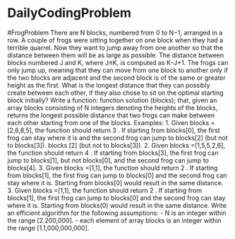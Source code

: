 # DailyCodingProblem
#FrogProblem
There are N blocks, numbered from 0 to N−1, arranged in a row. A couple of frogs were sitting together on one block when they had a terrible quarrel. Now they want to jump away from one another so that the distance between them will be as large as possible. The distance between blocks numbered J and K, where J≤K, is computed as K−J+1. The frogs can only jump up, meaning that they can move from one block to another only if the two blocks are adjacent and the second block is of the same or greater height as the first. What is the longest distance that they can possibly create between each other, if they also chose to sit on the optimal starting block initially? Write a function: function solution (blocks); that, given an array blocks consisting of N integers denoting the heights of the blocks, returns the longest possible distance that two frogs can make between each other starting from one of the blocks. Examples: 1. Given blocks =[2,6,8,5], the function should return 3 . If starting from blocks[0], the first frog can stay where it is and the second frog can jump to blocks[2] (but not to blocks[3]). blocks [2] (but not to blocks[3]). 2. Given blocks =[1,5,5,2,6], the function should return 4 . If starting from blocks[3], the first frog can jump to blocks[1], but not blocks[0], and the second frog can jump to blocks[4]. 3. Given blocks =[1,1], the function should return 2 . If starting from blocks[1], the first frog can jump to blocks[0] and the second frog can stay where it is. Starting from blocks[0] would result in the same distance. 3. Given blocks =[1,1], the function should return 2 . If starting from blocks[1], the first frog can jump to blocks[0] and the second frog can stay where it is. Starting from blocks(0) would result in the same distance. Write an efficient algorithm for the following assumptions: - N is an integer within the range [2.200,000]. - each element of array blocks is an integer within the range [1.1,000,000,000].
